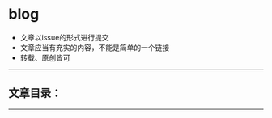 # blog

- 文章以issue的形式进行提交
- 文章应当有充实的内容，不能是简单的一个链接
- 转载、原创皆可

----------

## 文章目录：


----------

<br />
